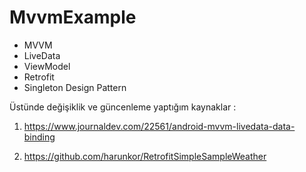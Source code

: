 # MvvmExample

* MVVM
* LiveData
* ViewModel
* Retrofit 
* Singleton Design Pattern 


Üstünde değişiklik ve güncenleme yaptığım kaynaklar :

1) https://www.journaldev.com/22561/android-mvvm-livedata-data-binding

2) https://github.com/harunkor/RetrofitSimpleSampleWeather
